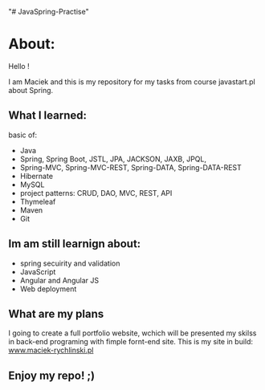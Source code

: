 "# JavaSpring-Practise" 

# About:

Hello !

I am Maciek and this is my repository for my tasks from course javastart.pl about Spring.

## What I learned:

  basic of:

- Java
- Spring, Spring Boot, JSTL, JPA, JACKSON, JAXB, JPQL,
- Spring-MVC, Spring-MVC-REST, Spring-DATA, Spring-DATA-REST
- Hibernate
- MySQL
- project patterns: CRUD, DAO, MVC, REST, API
- Thymeleaf
- Maven
- Git

## Im am still learnign about:

- spring secuirity and validation
- JavaScript
- Angular and Angular JS
- Web deployment


## What are my plans

I going to create a full portfolio website, wchich will be presented my skilss in back-end programing with fimple fornt-end site.
This is my site in build: www.maciek-rychlinski.pl

## Enjoy my repo! ;)
